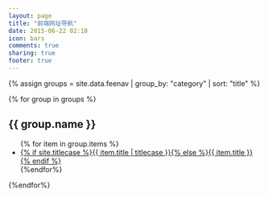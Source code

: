 ```yaml
---
layout: page
title: "前端网址导航"
date: 2015-06-22 02:18
icon: bars
comments: true
sharing: true
footer: true
---
```


{% assign groups = site.data.feenav | group_by: "category" | sort: "title" %}
<div class="items f2enav">
	{% for group in groups %}
	<div class="item clearfix">	
		<h2>{{ group.name }}</h2>	
		<ul>
			{% for item in group.items %}
			<li class="post pull-left">
			<a href="{{ item.link }}" title="{{ item.desc }}" target="_blank" >
			 {% if site.titlecase %}{{ item.title | titlecase }}{% else %}{{ item.title }}{% endif %}
			</a>
			</li>
			{%endfor%}
		</ul>
	</div>
	{%endfor%}
</div>
